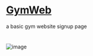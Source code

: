 # [GymWeb](https://vidushisingh56.github.io/GymWeb/) 
a basic gym website signup page
#
#
![image](https://github.com/VidushiSingh56/GymWeb/assets/121214099/e8a74f11-1ac0-4101-8285-071199f2ccbe)
